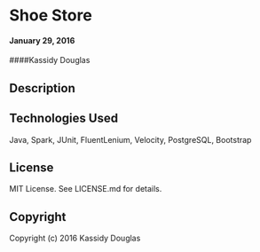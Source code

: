 # Shoe Store

#### January 29, 2016

####Kassidy Douglas

## Description


## Technologies Used

Java, Spark, JUnit, FluentLenium, Velocity, PostgreSQL, Bootstrap

## License

MIT License. See LICENSE.md for details.

## Copyright

Copyright (c) 2016 Kassidy Douglas
